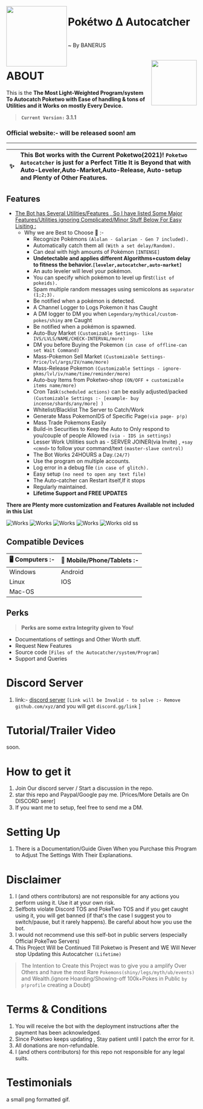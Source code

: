 <!--
  Title: Poketwo Autocatcher hack
  Description: This specific selfbot was designed to automatically catch Pokemon spawned on Discord by PokeCord bot. It also offers other utility functions to automate features like trading, releasing, ID search, etc. Apart from autocatching, the bot extends its features to more advanced version with better control.
  Author: Hope nexus
  Logo: https://i.imgur.com/85PNo2N.png
  Tags: discord-bot, discord, selfbot, poketwo-selfbot, poketwo, python,js, pokemon, poketwo-discord-bot, catch-pokemon, poketwo-hack,
        poketwo discord bot, poketwo discord bot, catch pokemon, poketwo hack, discord-bot, poketwo-bot, autocatcher, premium, auto-trade,
        donations, poketwo-catcher , accurate ,poketwo-autocatcher, poketwo-selfbot , Pokecord , pokecord , pokerealm , pokemon , bot , Market , Mass Trade , 
        Artificial intelligence , Auction , Official , server , Hope , Nexus , Working , Banerus , 100% , Latest , version 
-->

<meta name="description" content="This specific selfbot was designed to automatically catch Pokemon spawned on Discord by Poketwo bot. It also offers other utility functions to automate features like trading, releasing, ID search, etc. Apart from autocatching, the bot extends its features to more advanced version with better control."/>
<meta name="keywords" content="discord-bot, discord, selfbot, poketwo-selfbot, pokecord, python, pokemon, poketwo-discord-bot, catch-pokemon, poketwo-hack, discord bot, poketwo discord bot, catch pokemon, poketwo hack, discord-bot, poketwo-bot, autocatcher, premium, auto-trade, donations, pokecord-catcher, pokecord-autocatcher , free , poketwo-selfbot"/>

<meta name="author" content="Team-banerus"/>
<meta name="url" content="https://github.com/team-banerus/Poketwo-autocatcher" />
<meta name="og:title" content="Poketwo Autocatcher"/>
<meta name="google-site-verification" content="premium best" />
<meta name="og:url" content="https://github.com/team-banerus/Poketwo-autocatcher" />
<meta name="og:image" content="https://i.imgur.com/85PNo2N.png" />
<meta name="og:description" content="This specific selfbot was designed to automatically catch Pokemon spawned on Discord by Poketwo bot. It also offers other utility functions to automate features like trading, releasing, ID search, etc. Apart from autocatching, the bot extends its features to more advanced version with better control."/>

<img src="https://i.imgur.com/85PNo2N.png" align="left" height="160px"><h1>Pokétwo ∆ Autocatcher</h1>
</br>
~ By BANERUS
</br>
</br>
<!--
# comment
-->
<img src="https://poketwo.net/_next/image?url=%2Fassets%2Flogo.png&w=256&q=75" align="right" height="120px"><h1>ABOUT</h1>
This is the **The Most Light-Weighted Program/system To Autocatch Poketwo with Ease of handling & tons of Utilities and it Works on mostly Every Device.**
> **`Current Version:` 3.1.1**
### Official website:- will be released soon! am
---


  :sparkles: | This Bot works with the Current Poketwo(2021)!  `Poketwo Autocatcher` is just for a Perfect Title It is Beyond that with Auto-Leveler,Auto-Market,Auto-Release, Auto-setup and Plenty of Other Features.
:---: | :---

## Features
* <ins>The Bot has Several Utilities/Features , So I have listed Some Major Features/Utilities ignoring Complicated/Minor Stuff Below For Easy Lisiting :</ins>
  + Why we are Best to Choose 🥇 :-
      - Recognize Pokémons `(Alolan - Galarian - Gen 7 included).`
      - Automatically catch them all `(With a set delay/Random).`
      - Can deal with high amounts of Pokémon `[INTENSE]`
      - **Undetectable and applies different Algorithms+custom delay to fitness the behavior.`[leveler,autocatcher,auto-market]`**
      - An auto leveler will level your pokémon.
      - You can specify which pokémon to level up first`(list of pokeids).`
      - Spam multiple random messages using semicolons as `separator (1;2;3).`
      - Be notified when a pokémon is detected.
      - A Channel Logger to Logs Pokemon it has Caught
      - A DM logger to DM you when `Legendary/mythical/custom-pokes/shiny` are Caught
      - Be notified when a pokémon is spawned.
      - Auto-Buy Market `(Customizable Settings- like IVS/LVLS/NAME/CHECK-INTERVAL/more)`
      - DM you before Buying the Pokemon `(in case of offline-can set Wait Command)`
      - Mass-Pokemon Sell Market `(Customizable Settings- Price/lvl/args/IV/name/more)`
      - Mass-Release Pokemon `(Customizable Settings - ignore-pkms/lvl/iv/name/time/reminder/more)`
      - Auto-buy Items from Poketwo-shop `(ON/OFF + customizable items name/more)`
      - Cron Task`(scheduled actions)` can be easily adjusted/packed `(Customizable Settings :- [example- buy incense/shards/any/more] )` 
      - Whitelist/Blacklist The Server to Catch/Work
      - Generate Mass PokemonIDS of Specific Page`(via page- p!p)`
      - Mass Trade Pokemons Easily
      - Build-in Securities to Keep the Auto to Only respond to you/couple of people Allowed `(via - IDS in settings)`
      - Lesser Work Utilities such as - SERVER JOINER(via Invite) , `+say <cmnd>` to follow your command/text `(master-slave control)`
      - The Bot Works 24HOURS a Day.`(24/7)`
      - Use the program on multiple accounts.
      - Log error in a debug file `(in case of glitch).`
      - Easy setup `(no need to open any text file)`
      - The Auto-catcher can Restart itself,If it stops
      - Regularly maintained.
      - **Lifetime Support and FREE UPDATES**
 
__There are Plenty more customization and Features Available not included in this List__


![Works](https://media1.giphy.com/media/9cepV83q9ZVW8vAJ2w/giphy.gif)
![Works](https://media0.giphy.com/media/gIG0Aw7vFsU8fKKywD/giphy.gif)
![Works](https://cdn.discordapp.com/attachments/50f4587263242534913/780038260457209856/20201122_171216_edited.jpg)
![Works](https://cdn.discordapp.com/attachments/504587263242534913/780038815850823701/20201122_171514_edited.jpg)
![Works](https://media4.giphy.com/media/fMH1ennRztVJkjtvRr/giphy.gif)
old ss

## Compatible Devices
| **🖥️ Computers :-** | **📱 Mobile/Phone/Tablets :-** |
| ------------- | ------------- |
| Windows | Android |
| Linux | IOS |
| Mac-OS |

## Perks
> **Perks are some extra Integrity given to You!**
- Documentations of settings and Other Worth stuff.
- Request New Features
- Source code `[Files of the Autocatcher/system/Program]`
- Support and Queries

# Discord Server
1. link:- [discord server](https:https://discord.gg/n3bFqM3U4p) `[Link will be Invalid - to solve :- Remove github.com/xyz/`and you will get `discord.gg/link` ]

# Tutorial/Trailer Video
soon.

# How to get it
1. Join Our discord server /  Start a discussion in the repo.
2. star this repo and Paypal/Google pay me. [Prices/More Details are On DISCORD serer]
3. If you want me to setup, feel free to send me a DM.

# Setting Up
1. There is a Documentation/Guide Given When you Purchase this Program to Adjust The Settings With Their Explanations.

# Disclaimer
1. I (and others contributors) are not responsible for any actions you perform using it. Use it at your own risk.
2. Selfbots violate Discord TOS and PokeTwo TOS and if you get caught using it, you will get banned (if that's the case I suggest you to switch/pause, but it rarely happens). Be careful about how you use the bot.
3. I would not recommend use this self-bot in public servers (especially Official PokeTwo Servers)
4. This Project Will be Continued Till Poketwo is Present and WE Will Never stop Updating this Autocatcher `(Lifetime)`
 
> The Intention to Create this Project was to give you a amplify Over Others and have the most Rare `Pokemons(shiny/legs/myth/ub/events)` and Wealth.(ignore Hoarding/Showing-off 100k+Pokes in Public `by p!profile` creating a Doubt)

# Terms & Conditions
1. You will receive the bot with the deployment instructions after the payment has been acknowledged.
2. Since Poketwo keeps updating , Stay patient until I patch the error for it.
3. All donations are non-refundable.
4. I (and others contributors) for this repo not responsible for any legal suits.

# Testimonials
a small png formatted gif.

